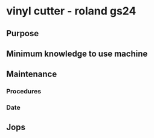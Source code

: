 # vinyl cutter - roland gs24

## Purpose

## Minimum knowledge to use machine

## Maintenance

### Procedures

### Date

## Jops
